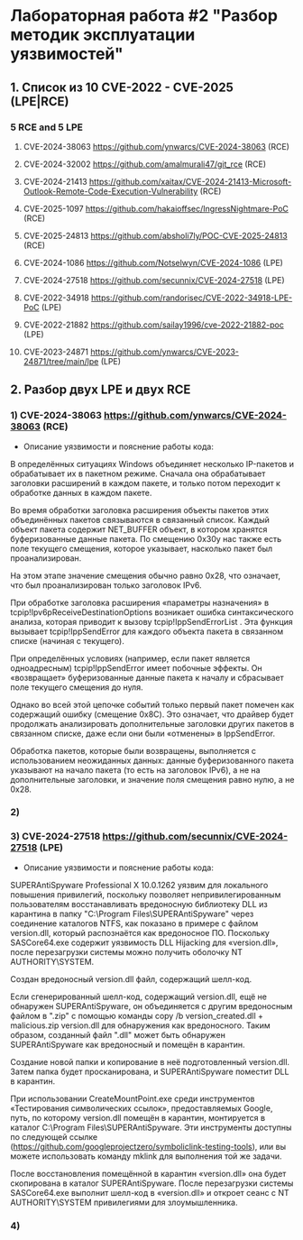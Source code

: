 # Лабораторная работа #2 "Разбор методик эксплуатации уязвимостей"

## 1. Список из 10 CVE-2022 - CVE-2025 (LPE|RCE)

### 5 RCE and 5 LPE

1) CVE-2024-38063    https://github.com/ynwarcs/CVE-2024-38063 (RCE)

2) CVE-2024-32002    https://github.com/amalmurali47/git_rce (RCE)

3) CVE-2024-21413    https://github.com/xaitax/CVE-2024-21413-Microsoft-Outlook-Remote-Code-Execution-Vulnerability (RCE)

4) CVE-2025-1097    https://github.com/hakaioffsec/IngressNightmare-PoC (RCE)

5) CVE-2025-24813    https://github.com/absholi7ly/POC-CVE-2025-24813 (RCE)

6) CVE-2024-1086    https://github.com/Notselwyn/CVE-2024-1086 (LPE)

7) CVE-2024-27518    https://github.com/secunnix/CVE-2024-27518 (LPE)

8) CVE-2022-34918    https://github.com/randorisec/CVE-2022-34918-LPE-PoC (LPE)

9) CVE-2022-21882    https://github.com/sailay1996/cve-2022-21882-poc (LPE)

10) CVE-2023-24871    https://github.com/ynwarcs/CVE-2023-24871/tree/main/lpe (LPE)

## 2. Разбор двух LPE и двух RCE

### 1) CVE-2024-38063    https://github.com/ynwarcs/CVE-2024-38063 (RCE)

- Описание уязвимости и пояснение работы кода:

В определённых ситуациях Windows объединяет несколько IP-пакетов и обрабатывает их в пакетном режиме. Сначала она обрабатывает заголовки расширений в каждом пакете, и только потом переходит к обработке данных в каждом пакете.

Во время обработки заголовка расширения объекты пакетов этих объединённых пакетов связываются в связанный список. Каждый объект пакета содержит NET_BUFFER объект, в котором хранятся буферизованные данные пакета. По смещению 0x30у нас также есть поле текущего смещения, которое указывает, насколько пакет был проанализирован. 

На этом этапе значение смещения обычно равно 0x28, что означает, что был проанализирован только заголовок IPv6.

При обработке заголовка расширения «параметры назначения» в tcpip!Ipv6pReceiveDestinationOptions возникает ошибка синтаксического анализа, которая приводит к вызову tcpip!IppSendErrorList . Эта функция вызывает tcpip!IppSendError для каждого объекта пакета в связанном списке (начиная с текущего).

При определённых условиях (например, если пакет является одноадресным) tcpip!IppSendError имеет побочные эффекты. Он «возвращает» буферизованные данные пакета к началу и сбрасывает поле текущего смещения до нуля.

Однако во всей этой цепочке событий только первый пакет помечен как содержащий ошибку (смещение 0x8C). Это означает, что драйвер будет продолжать анализировать дополнительные заголовки других пакетов в связанном списке, даже если они были «отменены» в IppSendError.

Обработка пакетов, которые были возвращены, выполняется с использованием неожиданных данных: данные буферизованного пакета указывают на начало пакета (то есть на заголовок IPv6), а не на дополнительные заголовки, и значение поля смещения равно нулю, а не 0x28.

### 2) 

### 3) CVE-2024-27518    https://github.com/secunnix/CVE-2024-27518 (LPE)

- Описание уязвимости и пояснение работы кода:

SUPERAntiSpyware Professional X 10.0.1262 уязвим для локального повышения привилегий, поскольку позволяет непривилегированным пользователям восстанавливать вредоносную библиотеку DLL из карантина в папку "C:\Program Files\SUPERAntiSpyware" через соединение каталогов NTFS, как показано в примере с файлом version.dll, который распознаётся как вредоносное ПО. Поскольку SASCore64.exe содержит уязвимость DLL Hijacking для «version.dll», после перезагрузки системы можно получить оболочку NT AUTHORITY\SYSTEM.

Создан вредоносный version.dll файл, содержащий шелл-код.

Если сгенерированный шелл-код, содержащий version.dll, ещё не обнаружен SUPERAntiSpyware, он объединяется с другим вредоносным файлом в ".zip" с помощью команды copy /b version_created.dll + malicious.zip version.dll для обнаружения как вредоносного. Таким образом, созданный файл ".dll" может быть обнаружен SUPERAntiSpyware как вредоносный и помещён в карантин.

Создание новой папки и копирование в неё подготовленный version.dll. Затем папка будет просканирована, и SUPERAntiSpyware поместит DLL в карантин.

При использовании CreateMountPoint.exe среди инструментов «Тестирования символических ссылок», предоставляемых Google, путь, по которому version.dll помещён в карантин, монтируется в каталог C:\Program Files\SUPERAntiSpyware. Эти инструменты доступны по следующей ссылке (https://github.com/googleprojectzero/symboliclink-testing-tools), или вы можете использовать команду mklink для выполнения той же задачи.

После восстановления помещённой в карантин «version.dll» она будет скопирована в каталог SUPERAntiSpyware. После перезагрузки системы SASCore64.exe выполнит шелл-код в «version.dll» и откроет сеанс с NT AUTHORITY\SYSTEM привилегиями для злоумышленника.

### 4) 
